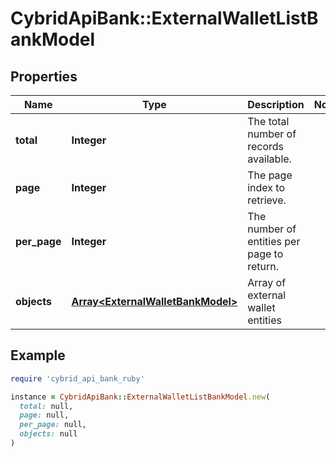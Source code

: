 # CybridApiBank::ExternalWalletListBankModel

## Properties

| Name | Type | Description | Notes |
| ---- | ---- | ----------- | ----- |
| **total** | **Integer** | The total number of records available. |  |
| **page** | **Integer** | The page index to retrieve. |  |
| **per_page** | **Integer** | The number of entities per page to return. |  |
| **objects** | [**Array&lt;ExternalWalletBankModel&gt;**](ExternalWalletBankModel.md) | Array of external wallet entities |  |

## Example

```ruby
require 'cybrid_api_bank_ruby'

instance = CybridApiBank::ExternalWalletListBankModel.new(
  total: null,
  page: null,
  per_page: null,
  objects: null
)
```

